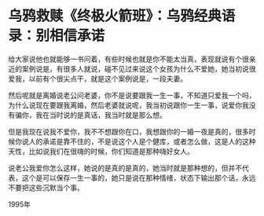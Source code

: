# 乌鸦救赎《终极火箭班》：乌鸦经典语录：别相信承诺

给大家说他也就能够一书问着，有些时候也就是你不能太当真，表现就说有个很亲近的案例说是，有很多人就说，碰不见过来说这个女孩为什么不爱她，她当初说很爱我，以前有个很尖点干，就是这个案例说是，一段夫妻。

然后呢就是离婚说老公问老婆，你不是说要跟我一生一事，不知道只爱我一个吗，为什么说现在要跟我离婚，然后老婆就说呢，我当初说跟你一生一事，说爱你我没有骗你，我在当时说的是真话，我当时就是那么想。

但是我现在说我不爱你，我不不想跟你在口，我想跟你的一婚一夜是真的，很多时候你说人的承诺是靠不住的，不是说这个人是个健库，或者怎么做，这是人的这种天性，比如说我们在很嗨的时候，你们知道是那种嗨好女人。

说老公我爱你怎么这样，她说的是真的是真的，她当时就是那种想的，但并不代表，这个是可以保存一生一事的，她只是说在那种情绪，状态下输出那个话，永远不要把这些沉默当个事。

1995年
